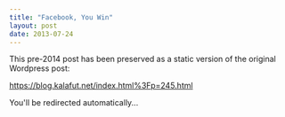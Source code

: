 ```yaml
---
title: "Facebook, You Win"
layout: post
date: 2013-07-24
---
```


This pre-2014 post has been preserved as a static version of the original Wordpress post:

https://blog.kalafut.net/index.html%3Fp=245.html

You'll be redirected automatically...

<head>
  <meta http-equiv="refresh" content="5;url=https://blog.kalafut.net/index.html%3Fp=245.html">
</head>

